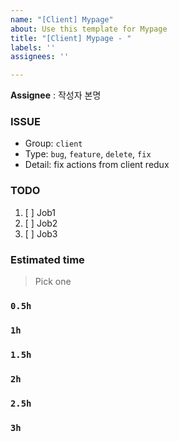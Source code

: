```yaml
---
name: "[Client] Mypage"
about: Use this template for Mypage
title: "[Client] Mypage - "
labels: ''
assignees: ''

---
```


**Assignee** : 작성자 본명

 ### ISSUE
 * Group:  `client`
 * Type: `bug`, `feature`, `delete`, `fix`
 * Detail: fix actions from client redux
 
 ### TODO
 1. [ ]  Job1
 2. [ ]  Job2
 3. [ ]  Job3
 
 ### Estimated time
 > Pick one
 
 ### `0.5h`
 ### `1h`
 ### `1.5h`
 ### `2h`
 ### `2.5h`
 ### `3h`
